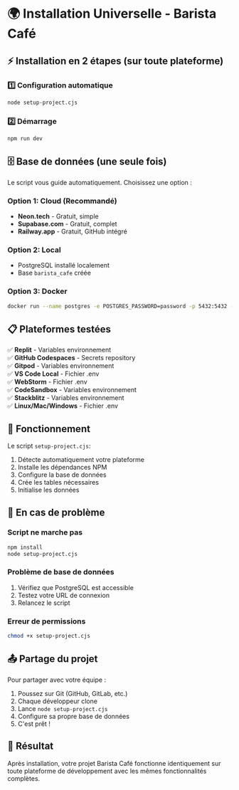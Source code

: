 # 🌍 Installation Universelle - Barista Café

## ⚡ Installation en 2 étapes (sur toute plateforme)

### 1️⃣ Configuration automatique
```bash
node setup-project.cjs
```

### 2️⃣ Démarrage
```bash
npm run dev
```

## 🗄️ Base de données (une seule fois)

Le script vous guide automatiquement. Choisissez une option :

### Option 1: Cloud (Recommandé)
- **Neon.tech** - Gratuit, simple
- **Supabase.com** - Gratuit, complet  
- **Railway.app** - Gratuit, GitHub intégré

### Option 2: Local
- PostgreSQL installé localement
- Base `barista_cafe` créée

### Option 3: Docker
```bash
docker run --name postgres -e POSTGRES_PASSWORD=password -p 5432:5432 -d postgres
```

## 📋 Plateformes testées

✅ **Replit** - Variables environnement  
✅ **GitHub Codespaces** - Secrets repository  
✅ **Gitpod** - Variables environnement  
✅ **VS Code Local** - Fichier .env  
✅ **WebStorm** - Fichier .env  
✅ **CodeSandbox** - Variables environnement  
✅ **Stackblitz** - Variables environnement  
✅ **Linux/Mac/Windows** - Fichier .env  

## 🔧 Fonctionnement

Le script `setup-project.cjs`:
1. Détecte automatiquement votre plateforme
2. Installe les dépendances NPM
3. Configure la base de données
4. Crée les tables nécessaires  
5. Initialise les données

## 🚨 En cas de problème

### Script ne marche pas
```bash
npm install
node setup-project.cjs
```

### Problème de base de données
1. Vérifiez que PostgreSQL est accessible
2. Testez votre URL de connexion
3. Relancez le script

### Erreur de permissions
```bash
chmod +x setup-project.cjs
```

## 📤 Partage du projet

Pour partager avec votre équipe :
1. Poussez sur Git (GitHub, GitLab, etc.)
2. Chaque développeur clone
3. Lance `node setup-project.cjs`
4. Configure sa propre base de données
5. C'est prêt !

## 🎯 Résultat

Après installation, votre projet Barista Café fonctionne identiquement sur toute plateforme de développement avec les mêmes fonctionnalités complètes.